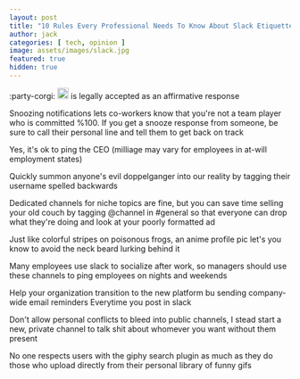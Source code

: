 ```yaml
---
layout: post
title: "10 Rules Every Professional Needs To Know About Slack Etiquette"
author: jack
categories: [ tech, opinion ]
image: assets/images/slack.jpg
featured: true
hidden: true
---
```


:party-corgi: <img src="{{site.baseurl}}/assets/images/party-corgi.gif" width="20" height="20" /> is legally accepted as an affirmative response


Snoozing notifications lets co-workers know that you're not a team player who is committed %100.  If you get a snooze response from someone, be sure to call their personal line and tell them to get back on track

Yes, it's ok to ping the CEO (milliage may vary for employees in at-will employment states)

Quickly summon anyone's evil doppelganger into our reality by tagging their username spelled backwards

Dedicated channels for niche topics are fine, but you can save time selling your old couch by tagging @channel in #general so that everyone can drop what they're doing and look at your poorly formatted ad

Just like colorful stripes on poisonous frogs, an anime profile pic let's you know to avoid the neck beard lurking behind it

Many employees use slack to socialize after work, so managers should use these channels to ping employees on nights and weekends 

Help your organization transition to the new platform bu sending company-wide email reminders Everytime you post in slack

Don't allow personal conflicts to bleed into public channels, I stead start a new, private channel to talk shit about whomever you want without them present

No one respects users with the giphy search plugin as much as they do those who upload directly from their personal library of funny gifs